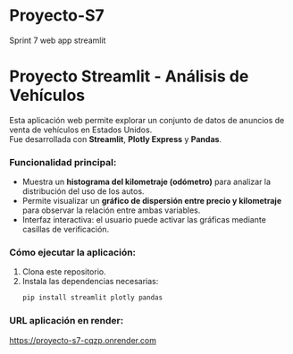 # Proyecto-S7
Sprint 7
web app streamlit

# Proyecto Streamlit - Análisis de Vehículos

Esta aplicación web permite explorar un conjunto de datos de anuncios de venta de vehículos en Estados Unidos.  
Fue desarrollada con **Streamlit**, **Plotly Express** y **Pandas**.

### Funcionalidad principal:
- Muestra un **histograma del kilometraje (odómetro)** para analizar la distribución del uso de los autos.
- Permite visualizar un **gráfico de dispersión entre precio y kilometraje** para observar la relación entre ambas variables.
- Interfaz interactiva: el usuario puede activar las gráficas mediante casillas de verificación.

### Cómo ejecutar la aplicación:
1. Clona este repositorio.
2. Instala las dependencias necesarias:
   ```bash
   pip install streamlit plotly pandas

### URL aplicación en render:
https://proyecto-s7-cqzp.onrender.com